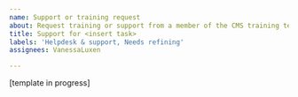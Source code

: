 ```yaml
---
name: Support or training request
about: Request training or support from a member of the CMS training team.
title: Support for <insert task>
labels: 'Helpdesk & support, Needs refining'
assignees: VanessaLuxen

---
```


[template in progress]
